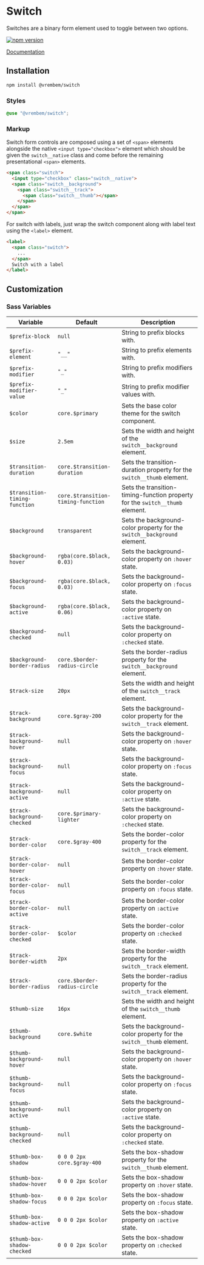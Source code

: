 # Switch

Switches are a binary form element used to toggle between two options.

[![npm version](https://img.shields.io/npm/v/%40vrembem%2Fswitch.svg)](https://www.npmjs.com/package/%40vrembem%2Fswitch)

[Documentation](https://vrembem.com/packages/switch)

## Installation

```sh
npm install @vrembem/switch
```

### Styles

```scss
@use "@vrembem/switch";
```

### Markup

Switch form controls are composed using a set of `<span>` elements alongside the native `<input type="checkbox">` element which should be given the `switch__native` class and come before the remaining presentational `<span>` elements.

```html
<span class="switch">
  <input type="checkbox" class="switch__native">
  <span class="switch__background">
    <span class="switch__track">
      <span class="switch__thumb"></span>
    </span>
  </span>
</span>
```

For switch with labels, just wrap the switch component along with label text using the `<label>` element.

```html
<label>
  <span class="switch">
    ...
  </span>
  Switch with a label
</label>
```

## Customization

### Sass Variables

| Variable                      | Default                            | Description                                                                   |
| ----------------------------- | ---------------------------------- | ----------------------------------------------------------------------------- |
| `$prefix-block`               | `null`                             | String to prefix blocks with.                                                 |
| `$prefix-element`             | `"__"`                             | String to prefix elements with.                                               |
| `$prefix-modifier`            | `"_"`                              | String to prefix modifiers with.                                              |
| `$prefix-modifier-value`      | `"_"`                              | String to prefix modifier values with.                                        |
| `$color`                      | `core.$primary`                    | Sets the base color theme for the switch component.                           |
| `$size`                       | `2.5em`                            | Sets the width and height of the `switch__background` element.                |
| `$transition-duration`        | `core.$transition-duration`        | Sets the transition-duration property for the `switch__thumb` element.        |
| `$transition-timing-function` | `core.$transition-timing-function` | Sets the transition-timing-function property for the `switch__thumb` element. |
| `$background`                 | `transparent`                      | Sets the background-color property for the `switch__background` element.      |
| `$background-hover`           | `rgba(core.$black, 0.03)`          | Sets the background-color property on `:hover` state.                         |
| `$background-focus`           | `rgba(core.$black, 0.03)`          | Sets the background-color property on `:focus` state.                         |
| `$background-active`          | `rgba(core.$black, 0.06)`          | Sets the background-color property on `:active` state.                        |
| `$background-checked`         | `null`                             | Sets the background-color property on `:checked` state.                       |
| `$background-border-radius`   | `core.$border-radius-circle`       | Sets the border-radius property for the `switch__background` element.         |
| `$track-size`                 | `20px`                             | Sets the width and height of the `switch__track` element.                     |
| `$track-background`           | `core.$gray-200`                   | Sets the background-color property for the `switch__track` element.           |
| `$track-background-hover`     | `null`                             | Sets the background-color property on `:hover` state.                         |
| `$track-background-focus`     | `null`                             | Sets the background-color property on `:focus` state.                         |
| `$track-background-active`    | `null`                             | Sets the background-color property on `:active` state.                        |
| `$track-background-checked`   | `core.$primary-lighter`            | Sets the background-color property on `:checked` state.                       |
| `$track-border-color`         | `core.$gray-400`                   | Sets the border-color property for the `switch__track` element.               |
| `$track-border-color-hover`   | `null`                             | Sets the border-color property on `:hover` state.                             |
| `$track-border-color-focus`   | `null`                             | Sets the border-color property on `:focus` state.                             |
| `$track-border-color-active`  | `null`                             | Sets the border-color property on `:active` state.                            |
| `$track-border-color-checked` | `$color`                           | Sets the border-color property on `:checked` state.                           |
| `$track-border-width`         | `2px`                              | Sets the border-width property for the `switch__track` element.               |
| `$track-border-radius`        | `core.$border-radius-circle`       | Sets the border-radius property for the `switch__track` element.              |
| `$thumb-size`                 | `16px`                             | Sets the width and height of the `switch__thumb` element.                     |
| `$thumb-background`           | `core.$white`                      | Sets the background-color property for the `switch__thumb` element.           |
| `$thumb-background-hover`     | `null`                             | Sets the background-color property on `:hover` state.                         |
| `$thumb-background-focus`     | `null`                             | Sets the background-color property on `:focus` state.                         |
| `$thumb-background-active`    | `null`                             | Sets the background-color property on `:active` state.                        |
| `$thumb-background-checked`   | `null`                             | Sets the background-color property on `:checked` state.                       |
| `$thumb-box-shadow`           | `0 0 0 2px core.$gray-400`         | Sets the box-shadow property for the `switch__thumb` element.                 |
| `$thumb-box-shadow-hover`     | `0 0 0 2px $color`                 | Sets the box-shadow property on `:hover` state.                               |
| `$thumb-box-shadow-focus`     | `0 0 0 2px $color`                 | Sets the box-shadow property on `:focus` state.                               |
| `$thumb-box-shadow-active`    | `0 0 0 2px $color`                 | Sets the box-shadow property on `:active` state.                              |
| `$thumb-box-shadow-checked`   | `0 0 0 2px $color`                 | Sets the box-shadow property on `:checked` state.                             |
